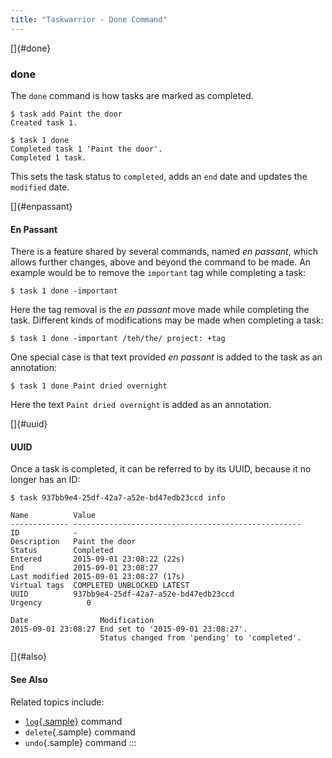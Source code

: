 ```yaml
---
title: "Taskwarrior - Done Command"
---
```


[]{#done}

### done

The `done` command is how tasks are marked as completed.

    $ task add Paint the door
    Created task 1.

    $ task 1 done
    Completed task 1 'Paint the door'.
    Completed 1 task.

This sets the task status to `completed`, adds an `end` date and updates the
`modified` date.

[]{#enpassant}

#### En Passant

There is a feature shared by several commands, named *en passant*, which allows
further changes, above and beyond the command to be made. An example would be to
remove the `important` tag while completing a task:

    $ task 1 done -important

Here the tag removal is the *en passant* move made while completing the task.
Different kinds of modifications may be made when completing a task:

    $ task 1 done -important /teh/the/ project: +tag

One special case is that text provided *en passant* is added to the task as an
annotation:

    $ task 1 done Paint dried overnight

Here the text `Paint dried overnight` is added as an annotation.

[]{#uuid}

#### UUID

Once a task is completed, it can be referred to by its UUID, because it no
longer has an ID:

    $ task 937bb9e4-25df-42a7-a52e-bd47edb23ccd info

    Name          Value
    ------------- ---------------------------------------------------
    ID            -
    Description   Paint the door
    Status        Completed
    Entered       2015-09-01 23:08:22 (22s)
    End           2015-09-01 23:08:27
    Last modified 2015-09-01 23:08:27 (17s)
    Virtual tags  COMPLETED UNBLOCKED LATEST
    UUID          937bb9e4-25df-42a7-a52e-bd47edb23ccd
    Urgency          0

    Date                Modification
    2015-09-01 23:08:27 End set to '2015-09-01 23:08:27'.
                        Status changed from 'pending' to 'completed'.

[]{#also}

#### See Also

Related topics include:

-   [`log`{.sample}](/docs/commands/log.html) command
-   `delete`{.sample} command
-   `undo`{.sample} command
:::
